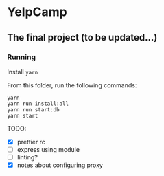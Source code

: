 # YelpCamp

## The final project (to be updated...)

### Running

Install `yarn`

From this folder, run the following commands:

```
yarn
yarn run install:all
yarn run start:db
yarn start
```

TODO:
- [x] prettier rc
- [ ] express using module
- [ ] linting?
- [x] notes about configuring proxy
